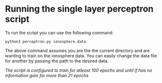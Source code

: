 # Running the single layer perceptron script

To run the script you can use the following command:

`python3 perceptron.py ionosphere.data`

The above command assumes you are the the current directory and are wanting to train on the ionosphere data. You can easily change the data file for another by passing the path to the desired data.

*The script is configured to train for atleast 100 epochs and until if has no information gain for more than 21 epochs*